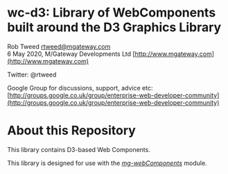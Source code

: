 # wc-d3: Library of WebComponents built around the D3 Graphics Library
 
Rob Tweed <rtweed@mgateway.com>  
6 May 2020, M/Gateway Developments Ltd [http://www.mgateway.com](http://www.mgateway.com)  

Twitter: @rtweed

Google Group for discussions, support, advice etc: [http://groups.google.co.uk/group/enterprise-web-developer-community](http://groups.google.co.uk/group/enterprise-web-developer-community)


# About this Repository

This library contains D3-based Web Components.

This library is designed for use with the 
[*mg-webComponents*](https://github.com/robtweed/mg-webComponents) module.

